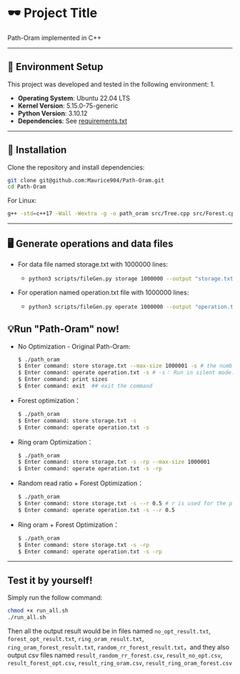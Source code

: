 # 🕶 Project Title

Path-Oram implemented in C++

---

## 🧰 Environment Setup

This project was developed and tested in the following environment:
1.
- **Operating System**: Ubuntu 22.04 LTS  
- **Kernel Version**: 5.15.0-75-generic  
- **Python Version**: 3.10.12  
- **Dependencies**: See [requirements.txt](requirements.txt)

---

## 🚀 Installation

Clone the repository and install dependencies:

```bash
git clone git@github.com:Maurice904/Path-Oram.git
cd Path-Oram
```

For Linux: 
```bash
g++ -std=c++17 -Wall -Wextra -g -o path_oram src/Tree.cpp src/Forest.cpp src/rgen.cpp main/path_oram.cpp
```

---

## 🖥 Generate operations and data files

* For data file named storage.txt with 1000000 lines:
  * ```bash
    python3 scripts/fileGen.py storage 1000000 --output "storage.txt"
  
* For operation named operation.txt file with 1000000 lines:
  * ```bash
    python3 scripts/fileGen.py operate 1000000 --output "operation.txt"

## 💡Run "Path-Oram" now!
* No Optimization - Original Path-Oram:
  ```bash
  $ ./path_oram
  $ Enter command: store storage.txt --max-size 1000001 -s # the number should always be greater than the data size, so it is 1000000 + 1
  $ Enter command: operate operation.txt -s # -s： Run in silent mode. Suppresses detailed logs and command outputs during execution.
  $ Enter command: print sizes
  $ Enter command: exit  ## exit the command
* Forest optimization：
  ```bash
  $ ./path_oram
  $ Enter command: store storage.txt -s
  $ Enter command: operate operation.txt -s
* Ring oram Optimization：
  ```bash
  $ ./path_oram
  $ Enter command: store storage.txt -s -rp --max-size 1000001 
  $ Enter command: operate operation.txt -s -rp 
 * Random read ratio + Forest Optimization：
   ```bash
   $ ./path_oram
   $ Enter command: store storage.txt -s --r 0.5 # r is used for the probability of using ring-oram
   $ Enter command: operate operation.txt -s --r 0.5
* Ring oram + Forest Optimization：
  ```bash
  $ ./path_oram
  $ Enter command: store storage.txt -s -rp
  $ Enter command: operate operation.txt -s -rp
---
## Test it by yourself!
Simply run the follow command:
```bash
chmod +x run_all.sh
./run_all.sh
```
Then all the output result would be in files named ```no_opt_result.txt```, ```forest_opt_result.txt```, ```ring_oram_result.txt```, ```ring_oram_forest_result.txt```, ```random_rr_forest_result.txt```，and they also output csv files named  ```result_random_rr_forest.csv```, ```result_no_opt.csv```, ```result_forest_opt.csv```, ```result_ring_oram.csv```, ```result_ring_oram_forest.csv```
